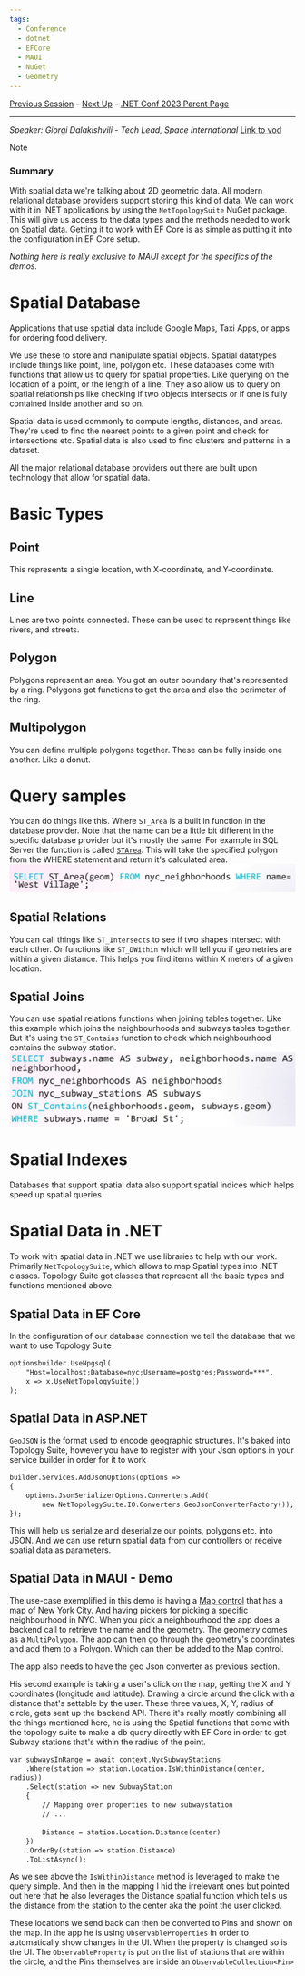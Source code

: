 ```yaml
---
tags:
  - Conference
  - dotnet
  - EFCore
  - MAUI
  - NuGet
  - Geometry
---
```

[Previous Session](Understanding%20Role-Based%20Access%20Control%20with%20ASP.NET%20Web%20APIs.md) - [Next Up](Building%20beautiful%20Blazor%20apps%20with%20Tailwind%20CSS.md) - [.NET Conf 2023 Parent Page](../README.md)

---
_Speaker: Giorgi Dalakishvili - Tech Lead, Space International_
[Link to vod](https://www.youtube.com/watch?v=lBFlNjRbMsk)

>[!note]
>### Summary
>With spatial data we're talking about 2D geometric data. All modern relational database providers support storing this kind of data. We can work with it in .NET applications by using the `NetTopologySuite` NuGet package. This will give us access to the data types and the methods needed to work on Spatial data. Getting it to work with EF Core is as simple as putting it into the configuration in EF Core setup. 

_Nothing here is really exclusive to MAUI except for the  specifics of the demos._
# Spatial Database
Applications that use spatial data include Google Maps, Taxi Apps, or apps for ordering food delivery. 

We use these to store and manipulate spatial objects. Spatial datatypes include things like point, line, polygon etc. These databases come with functions that allow us to query for spatial properties. Like querying on the location of a point, or the length of a line. They also allow us to query on spatial relationships like checking if two objects intersects or if one is fully contained inside another and so on.

Spatial data is used commonly to compute lengths, distances, and areas. They're used to find the nearest points to a given point and check for intersections etc. Spatial data is also used to find clusters and patterns in a dataset.

All the major relational database providers out there are built upon technology that allow for spatial data. 
# Basic Types
## Point
This represents a single location, with X-coordinate, and Y-coordinate.
## Line
Lines are two points connected. These can be used to represent things like rivers, and streets.
## Polygon
Polygons represent an area. You got an outer boundary that's represented by a ring. Polygons got functions to get the area and also the perimeter of the ring.
## Multipolygon
You can define multiple polygons together. These can be fully inside one another. Like a donut.
# Query samples
You can do things like this. Where `ST_Area` is a built in function in the database provider. Note that the name can be a little bit different in the specific database provider but it's mostly the same. For example in SQL Server the function is called [`STArea`](https://learn.microsoft.com/en-us/sql/t-sql/spatial-geography/starea-geography-data-type?view=sql-server-ver16). This will take the specified polygon from the WHERE statement and return it's calculated area.  
![](../_Files/dotnetconf-23/dotnetconf-23-spatial-area.png)

## Spatial Relations
You can call things like `ST_Intersects` to see if two shapes intersect with each other. Or functions like `ST_DWithin` which will tell you if geometries are within a given distance. This helps you find items within X meters of a given location.
## Spatial Joins
You can use spatial relations functions when joining tables together. Like this example which joins the neighbourhoods and subways tables together. But it's using the `ST_Contains` function to check which neighbourhood contains the subway station. 
![|400](../_Files/dotnetconf-23/dotnetconf-23-spatial-join.png)
# Spatial Indexes
Databases that support spatial data also support spatial indices which helps speed up spatial queries.
# Spatial Data in .NET
To work with spatial data in .NET we use libraries to help with our work. Primarily `NetTopologySuite`, which allows to map Spatial types into .NET classes. Topology Suite got classes that represent all the basic types and functions mentioned above.
## Spatial Data in EF Core
In the configuration of our database connection we tell the database that we want to use Topology Suite
```Csharp
optionsbuilder.UseNpgsql(
	"Host=localhost;Database=nyc;Username=postgres;Password=***",
	x => x.UseNetTopologySuite()
);
```
## Spatial Data in ASP.NET
`GeoJSON` is the format used to encode geographic structures. It's baked into Topology Suite, however you have to register with your Json options in your service builder in order for it to work
```Csharp
builder.Services.AddJsonOptions(options => 
{
	options.JsonSerializerOptions.Converters.Add(
		new NetTopologySuite.IO.Converters.GeoJsonConverterFactory());
});
```

This will help us serialize and deserialize our points, polygons etc. into JSON. And we can use return spatial data from our controllers or receive spatial data as parameters.
## Spatial Data in MAUI - Demo
The use-case exemplified in this demo is having a [Map control](https://learn.microsoft.com/en-us/dotnet/maui/user-interface/controls/map?view=net-maui-8.0) that has a map of New York City. And having pickers for picking a specific neighbourhood in NYC. When you pick a neighbourhood the app does a backend call to retrieve the name and the geometry. The geometry comes as a `MultiPolygon`. The app can then go through the geometry's coordinates and add them to a Polygon. Which can then be added to the Map control. 

The app also needs to have the geo Json converter as previous section.

His second example is taking a user's click on the map, getting the X and Y coordinates (longitude and latitude). Drawing a circle around the click with a distance that's settable by the user. These three values, X; Y; radius of circle, gets sent up the backend API. There it's really mostly combining all the things mentioned here, he is using the Spatial functions that come with the topology suite to make a db query directly with EF Core in order to get Subway stations that's within the radius of the point.

```Csharp
var subwaysInRange = await context.NycSubwayStations
	.Where(station => station.Location.IsWithinDistance(center, radius))
	.Select(station => new SubwayStation
	{
		// Mapping over properties to new subwaystation
		// ...

		Distance = station.Location.Distance(center)
	})
	.OrderBy(station => station.Distance)
	.ToListAsync();
```

As we see above the `IsWithinDistance` method is leveraged to make the query simple. And then in the mapping I hid the irrelevant ones but pointed out here that he also leverages the Distance spatial function which tells us the distance from the station to the center aka the point the user clicked. 

These locations we send back can then be converted to Pins and shown on the map. In the app he is using `ObservableProperties` in order to automatically show changes in the UI. When the property is changed so is the UI. The `ObservableProperty` is put on the list of stations that are within the circle, and the Pins themselves are inside an `ObservableCollection<Pin>`